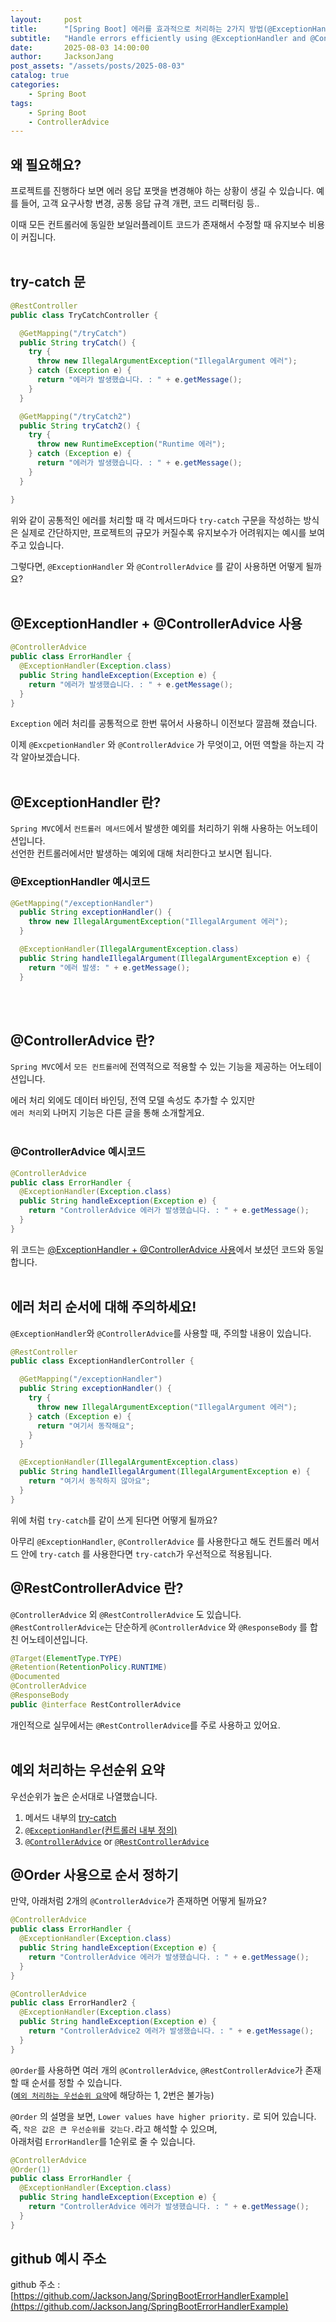 ```yaml
---
layout:     post
title:      "[Spring Boot] 에러를 효과적으로 처리하는 2가지 방법(@ExceptionHandler, @ControllerAdvice 사용)"
subtitle:   "Handle errors efficiently using @ExceptionHandler and @ControllerAdvice"
date:       2025-08-03 14:00:00
author:     JacksonJang
post_assets: "/assets/posts/2025-08-03"
catalog: true
categories:
    - Spring Boot
tags:
    - Spring Boot
    - ControllerAdvice
---
```


## 왜 필요해요?
프로젝트를 진행하다 보면 에러 응답 포맷을 변경해야 하는 상황이 생길 수 있습니다. 예를 들어, 고객 요구사항 변경, 공통 응답 규격 개편, 코드 리팩터링 등..

이때 모든 컨트롤러에 동일한 보일러플레이트 코드가 존재해서 수정할 때 유지보수 비용이 커집니다.
<br />
<br />

## try-catch 문
```java
@RestController
public class TryCatchController {

  @GetMapping("/tryCatch")
  public String tryCatch() {
    try {
      throw new IllegalArgumentException("IllegalArgument 에러");
    } catch (Exception e) {
      return "에러가 발생했습니다. : " + e.getMessage();
    }
  }

  @GetMapping("/tryCatch2")
  public String tryCatch2() {
    try {
      throw new RuntimeException("Runtime 에러");
    } catch (Exception e) {
      return "에러가 발생했습니다. : " + e.getMessage();
    }
  }

}
```
위와 같이 공통적인 에러를 처리할 때 각 메서드마다 `try-catch` 구문을 작성하는 방식은 실제로 간단하지만, 프로젝트의 규모가 커질수록 유지보수가 어려워지는 예시를 보여주고 있습니다.
<br />

그렇다면, `@ExceptionHandler` 와 `@ControllerAdvice` 를 같이 사용하면 어떻게 될까요?
<br />
<br />

## @ExceptionHandler + @ControllerAdvice 사용
```java
@ControllerAdvice
public class ErrorHandler {
  @ExceptionHandler(Exception.class)
  public String handleException(Exception e) {
    return "에러가 발생했습니다. : " + e.getMessage();
  }
}
```
`Exception` 에러 처리를 공통적으로 한번 묶어서 사용하니 이전보다 깔끔해 졌습니다.

이제 `@ExcpetionHandler` 와 `@ControllerAdvice` 가 무엇이고, 어떤 역할을 하는지 각각 알아보겠습니다.
<br />
<br />

## @ExceptionHandler 란?
`Spring MVC`에서 `컨트롤러 메서드`에서 발생한 예외를 처리하기 위해 사용하는 어노테이션입니다.
<br />
선언한 컨트롤러에서만 발생하는 예외에 대해 처리한다고 보시면 됩니다.

### @ExceptionHandler 예시코드
```java
@GetMapping("/exceptionHandler")
  public String exceptionHandler() {
    throw new IllegalArgumentException("IllegalArgument 에러");
  }

  @ExceptionHandler(IllegalArgumentException.class)
  public String handleIllegalArgument(IllegalArgumentException e) {
    return "에러 발생: " + e.getMessage();
  }
```
<br />
<br />

## @ControllerAdvice 란?
`Spring MVC`에서 `모든 컨트롤러`에 전역적으로 적용할 수 있는 기능을 제공하는 어노테이션입니다.

에러 처리 외에도 데이터 바인딩, 전역 모델 속성도 추가할 수 있지만
<br />
`에러 처리`외 나머지 기능은 다른 글을 통해 소개할게요.
<br />
<br />

### @ControllerAdvice 예시코드
```java
@ControllerAdvice
public class ErrorHandler {
  @ExceptionHandler(Exception.class)
  public String handleException(Exception e) {
    return "ControllerAdvice 에러가 발생했습니다. : " + e.getMessage();
  }
}
```
위 코드는 [@ExceptionHandler + @ControllerAdvice 사용](#exceptionhandler--controlleradvice-사용)에서 보셨던 코드와 동일합니다.
<br />
<br />

## 에러 처리 순서에 대해 주의하세요!
`@ExceptionHandler`와 `@ControllerAdvice`를 사용할 때, 주의할 내용이 있습니다.

```java
@RestController
public class ExceptionHandlerController {

  @GetMapping("/exceptionHandler")
  public String exceptionHandler() {
    try {
      throw new IllegalArgumentException("IllegalArgument 에러");
    } catch (Exception e) {
      return "여기서 동작해요";
    }
  }

  @ExceptionHandler(IllegalArgumentException.class)
  public String handleIllegalArgument(IllegalArgumentException e) {
    return "여기서 동작하지 않아요";
  }
}
```
위에 처럼 `try-catch`를 같이 쓰게 된다면 어떻게 될까요?

아무리 `@ExceptionHandler`, `@ControllerAdvice` 를 사용한다고 해도 컨트롤러 메서드 안에 `try-catch` 를 사용한다면 `try-catch`가 우선적으로 적용됩니다.

## @RestControllerAdvice 란?
`@ControllerAdvice` 외 `@RestControllerAdvice` 도 있습니다.
`@RestControllerAdvice`는 단순하게 `@ControllerAdvice` 와 `@ResponseBody` 를 합친 어노테이션입니다.

```java
@Target(ElementType.TYPE)
@Retention(RetentionPolicy.RUNTIME)
@Documented
@ControllerAdvice
@ResponseBody
public @interface RestControllerAdvice
```

개인적으로 실무에서는 `@RestControllerAdvice`를 주로 사용하고 있어요.
<br />
<br />

## 예외 처리하는 우선순위 요약
우선순위가 높은 순서대로 나열했습니다.
<br />
1. 메서드 내부의 [try-catch](#try-catch-문)
2. [`@ExceptionHandler`(컨트롤러 내부 정의)](#exceptionhandler-란)
3. [`@ControllerAdvice`](#controlleradvice-란) or [`@RestControllerAdvice`](#restcontrolleradvice-란)


## @Order 사용으로 순서 정하기
만약, 아래처럼 2개의 `@ControllerAdvice`가 존재하면 어떻게 될까요?
```java
@ControllerAdvice
public class ErrorHandler {
  @ExceptionHandler(Exception.class)
  public String handleException(Exception e) {
    return "ControllerAdvice 에러가 발생했습니다. : " + e.getMessage();
  }
}

@ControllerAdvice
public class ErrorHandler2 {
  @ExceptionHandler(Exception.class)
  public String handleException(Exception e) {
    return "ControllerAdvice2 에러가 발생했습니다. : " + e.getMessage();
  }
}
```

`@Order`를 사용하면 여러 개의 `@ControllerAdvice`, `@RestControllerAdvice`가 존재할 때 순서를 정할 수 있습니다.
<br />
([`예외 처리하는 우선순위 요약`](#예외-처리하는-우선순위-요약)에 해당하는 1, 2번은 불가능)

`@Order` 의 설명을 보면, `Lower values have higher priority.` 로 되어 있습니다.
<br />
즉, `작은 값은 큰 우선순위를 갖는다.`라고 해석할 수 있으며,
<br />
아래처럼 `ErrorHandler`를 1순위로 줄 수 있습니다.

```java
@ControllerAdvice
@Order(1)
public class ErrorHandler {
  @ExceptionHandler(Exception.class)
  public String handleException(Exception e) {
    return "ControllerAdvice 에러가 발생했습니다. : " + e.getMessage();
  }
}
```

## github 예시 주소
github 주소 : [https://github.com/JacksonJang/SpringBootErrorHandlerExample](https://github.com/JacksonJang/SpringBootErrorHandlerExample)